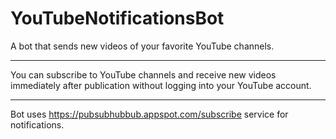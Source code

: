 # YouTubeNotificationsBot
A bot that sends new videos of your favorite YouTube channels. 
************
You can subscribe to YouTube channels and receive new videos immediately after publication without logging into your YouTube account.
***********
Bot uses https://pubsubhubbub.appspot.com/subscribe service for notifications.


